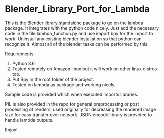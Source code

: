 # Blender_Library_Port_for_Lambda
This is the Blender library standalone package to go on the lambda package. It integrates with the python code nicely.
Just add the necessary code in the file lambda_function.py and use import bpy for the import to work. Uninstall any existing blender
installation so that python can recognize it. Almost all of the blender tasks can be performed by this.

Requirements:

1. Python 3.6
2. Tested remotely on Amazon linux but it will work on other linux distros too.
3. Put Bpy in the root folder of the project.
4. Tested on lambda as package and working nicely.

Sample code is provided which when executed imports libraries.

PIL is also provided in the repo for general preprocessing or post processing of renders, used originally for decreasing the rendered 
image size for easy transfer over network.
JSON encode library is provided to handle lambda outputs.

Enjoy!
